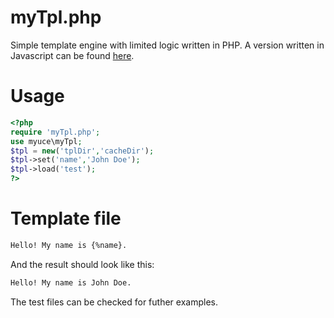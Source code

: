 # myTpl.php
Simple template engine with limited logic written in PHP. A version written in Javascript can be found [here](http://github.com/myuce/myTpl.js).

# Usage

```php
<?php
require 'myTpl.php';
use myuce\myTpl;
$tpl = new('tplDir','cacheDir');
$tpl->set('name','John Doe');
$tpl->load('test');
?>
```

# Template file

```html
Hello! My name is {%name}.
```

And the result should look like this:

```html
Hello! My name is John Doe.
```

The test files can be checked for futher examples.

